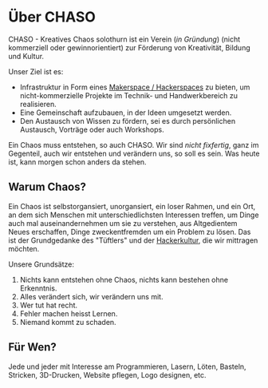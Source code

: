 # Über CHASO

CHASO - Kreatives Chaos solothurn ist ein Verein (_in Gründung_) (nicht kommerziell oder gewinnorientiert) zur Förderung von Kreativität, Bildung und Kultur.

Unser Ziel ist es:

- Infrastruktur in Form eines [Makerspace / Hackerspaces](https://de.wikipedia.org/wiki/Hackerspace) zu bieten, um nicht-kommerzielle Projekte im Technik- und Handwerkbereich zu realisieren.
- Eine Gemeinschaft aufzubauen, in der Ideen umgesetzt werden.
- Den Austausch von Wissen zu fördern, sei es durch persönlichen Austausch, Vorträge oder auch Workshops.


Ein Chaos muss entstehen, so auch CHASO. Wir sind _nicht fixfertig_, ganz im Gegenteil, auch wir entstehen und verändern uns, so soll es sein. Was heute ist, kann morgen schon anders da stehen.

## Warum Chaos?

Ein Chaos ist selbstorgansiert, unorgansiert, ein loser Rahmen, und ein Ort, an dem sich Menschen mit unterschiedlichsten Interessen treffen, um Dinge auch mal auseinandernehmen um sie zu verstehen, aus Altgedientem Neues erschaffen, Dinge zweckentfremden um ein Problem zu lösen. Das ist der Grundgedanke des "Tüftlers" und der [Hackerkultur](https://de.wikipedia.org/wiki/Hacker), die wir mittragen möchten.

Unsere Grundsätze:

1. Nichts kann entstehen ohne Chaos, nichts kann bestehen ohne Erkenntnis.
2. Alles verändert sich, wir verändern uns mit.
3. Wer tut hat recht.
4. Fehler machen heisst Lernen.
5. Niemand kommt zu schaden.

## Für Wen?

Jede und jeder mit Interesse am Programmieren, Lasern, Löten, Basteln, Stricken, 3D-Drucken, Website pflegen, Logo designen, etc.
